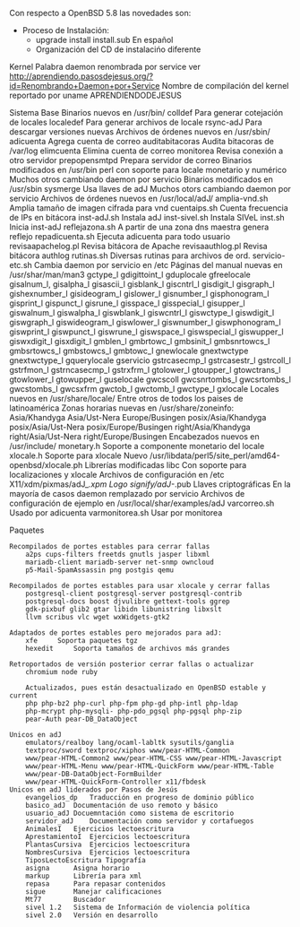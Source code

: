 Con respecto a OpenBSD 5.8 las novedades son:

* Proceso de Instalación:
	* upgrade install install.sub 	En español
	* Organización del CD de instalacińo diferente

Kernel
	Palabra daemon renombrada por service ver 
	http://aprendiendo.pasosdejesus.org/?id=Renombrando+Daemon+por+Service
	Nombre de compilación del kernel reportado por uname APRENDIENDODEJESUS

Sistema Base
	Binarios nuevos en /usr/bin/
		colldef 	Para generar cotejación de locales
		localedef 	Para generar archivos de locale
		rsync-adJ 	Para descargar versiones nuevas
	Archivos de órdenes nuevos en /usr/sbin/
		adicuenta 	Agrega cuenta de correo 
		auditabitacoras Audita bitacoras de /var/log
		elimcuenta 	Elimina cuenta de correo
		monitorea 	Revisa conexión a otro servidor
		prepopensmtpd 	Prepara servidor de correo
	Binarios modificados en /usr/bin
		perl 		con soporte para locale monetario y numérico
		Muchos otros cambiando daemon por servicio
	Binarios modificados en /usr/sbin
		sysmerge	Usa llaves de adJ
		Muchos otors cambiando daemon por servicio
	Archivos de órdenes nuevos en /usr/local/adJ/
		amplia-vnd.sh 	Amplia tamaño de imagen cifrada para vnd
		cuentaips.sh 	Cuenta frecuencia de IPs en bitácora
		inst-adJ.sh	Instala adJ
		inst-sivel.sh	Instala SIVeL
		inst.sh		Inicia inst-adJ
		reflejazona.sh 	A partir de una zona dns maestra genera reflejo
		repadicuenta.sh Ejecuta adicuenta para todo usuario
		revisaapachelog.pl Revisa bitácora de Apache
		revisaauthlog.pl Revisa bitácora authlog
		rutinas.sh	Diversas rutinas para archivos de ord.
		servicio-etc.sh	Cambia daemon por servicio en /etc
	Páginas del manual nuevas en /usr/shar/man/man3
		gctype_l gdigittoint_l gduplocale gfreelocale gisalnum_l,
		gisalpha_l gisascii_l gisblank_l giscntrl_l gisdigit_l
		gisgraph_l gishexnumber_l gisideogram_l gislower_l gisnumber_l
		gisphonogram_l gisprint_l gispunct_l gisrune_l gisspace_l
		gisspecial_l gisupper_l giswalnum_l giswalpha_l giswblank_l
		giswcntrl_l giswctype_l giswdigit_l giswgraph_l giswideogram_l
		giswlower_l giswnumber_l giswphonogram_l giswprint_l 
		giswpunct_l giswrune_l giswspace_l giswspecial_l giswupper_l
		giswxdigit_l gisxdigit_l gmblen_l gmbrtowc_l gmbsinit_l
		gmbsnrtowcs_l gmbsrtowcs_l gmbstowcs_l gmbtowc_l gnewlocale
		gnextwctype gnextwctype_l gquerylocale gservicio gstrcasecmp_l
		gstrcasestr_l gstrcoll_l gstrfmon_l gstrncasecmp_l gstrxfrm_l
		gtolower_l gtoupper_l gtowctrans_l gtowlower_l gtowupper_l
		guselocale gwcscoll gwcsnrtombs_l gwcsrtombs_l gwcstombs_l
		gwcsxfrm gwctob_l gwctomb_l gwctype_l gxlocale
	Locales nuevos en /usr/share/locale/
		Entre otros de todos los paises de latinoamérica
	Zonas horarias nuevas en /usr/share/zoneinfo:
		Asia/Khandyga Asia/Ust-Nera Europe/Busingen 
		posix/Asia/Khandyga posix/Asia/Ust-Nera posix/Europe/Busingen
		right/Asia/Khandyga right/Asia/Ust-Nera right/Europe/Busingen
	Encabezados nuevos en /usr/include/
		monetary.h 	Soporte a componente monetario del locale
		xlocale.h  	Soporte para xlocale
	Nuevo /usr/libdata/perl5/site_perl/amd64-openbsd/xlocale.ph
	Librerías modificadas
		libc 		Con soporte para localizaciones y xlocale
	Archivos de configuración en /etc
		X11/xdm/pixmas/adJ_*.xpm	Logo
		signify/adJ-*.pub	Llaves criptográficas
		En la mayoría de casos daemon remplazado por servicio
	Archivos de configuración de ejemplo en /usr/local/shar/examples/adJ
		varcorreo.sh	Usado por adicuenta	
		varmonitorea.sh	Usar por monitorea

Paquetes
	
	Recompilados de portes estables para cerrar fallas
		a2ps cups-filters freetds gnutls jasper libxml
		mariadb-client mariadb-server net-snmp owncloud 
		p5-Mail-SpamAssassin png postgis qemu
	
	Recompilados de portes estables para usar xlocale y cerrar fallas
		postgresql-client postgresql-server postgresql-contrib 
		postgresql-docs boost djvulibre gettext-tools ggrep
		gdk-pixbuf glib2 gtar libidn libunistring libxslt 
		llvm scribus vlc wget wxWidgets-gtk2

	Adaptados de portes estables pero mejorados para adJ:
		xfe		Soporta paquetes tgz
		hexedit 	Soporta tamaños de archivos más grandes

	Retroportados de versión posterior cerrar fallas o actualizar
		chromium node ruby 

        Actualizados, pues están desactualizado en OpenBSD estable y current
		php php-bz2 php-curl php-fpm php-gd php-intl php-ldap 
		php-mcrypt php-mysqli- php-pdo_pgsql php-pgsql php-zip
		pear-Auth pear-DB_DataObject
       		
	Unicos en adJ 
		emulators/realboy lang/ocaml-labltk sysutils/ganglia 
		textproc/sword textproc/xiphos www/pear-HTML-Common
		www/pear-HTML-Common2 www/pear-HTML-CSS www/pear-HTML-Javascript
		www/pear-HTML-Menu www/pear-HTML-QuickForm www/pear-HTML-Table
		www/pear-DB-DataObject-FormBuilder 
		www/pear-HTML-QuickForm-Controller x11/fbdesk
	Unicos en adJ liderados por Pasos de Jesús
		evangelios_dp	Traducción en progreso de dominio público
		basico_adJ	Documentación de uso remoto y básico
		usuario_adJ	Docuemntación como sistema de escritorio
		servidor_adJ	Documentación como servidor y cortafuegos
		AnimalesI	Ejercicios lectoescritura
		AprestamientoI	Ejercicios lectoescritura
		PlantasCursiva	Ejercicios lectoescritura
		NombresCursiva	Ejercicios lectoescritura
		TiposLectoEscritura Tipografía
		asigna		Asigna horario
		markup		Librería para xml
		repasa		Para repasar contenidos
		sigue		Manejar calificaciones
		Mt77		Buscador
		sivel 1.2	Sistema de Información de violencia política
		sivel 2.0	Versión en desarrollo

